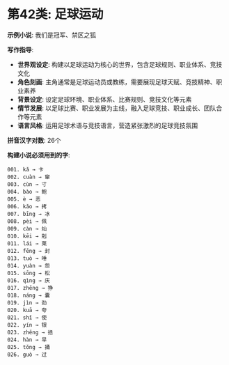 # 第42类: 足球运动

**示例小说**: 我们是冠军、禁区之狐

**写作指导**:
- **世界观设定**: 构建以足球运动为核心的世界，包含足球规则、职业体系、竞技文化
- **角色刻画**: 主角通常是足球运动员或教练，需要展现足球天赋、竞技精神、职业素养
- **背景设定**: 设定足球环境、职业体系、比赛规则、竞技文化等元素
- **情节发展**: 以足球比赛、职业发展为主线，融入足球竞技、职业成长、团队合作等元素
- **语言风格**: 运用足球术语与竞技语言，营造紧张激烈的足球竞技氛围

**拼音汉字对数**: 26个

**构建小说必须用到的字**:
```
001. kǎ → 卡
002. cuàn → 窜
003. cùn → 寸
004. bào → 鲍
005. è → 恶
006. kǎo → 拷
007. bīng → 冰
008. pèi → 佩
009. càn → 灿
010. kēi → 剋
011. lái → 莱
012. fēng → 封
013. tuò → 唾
014. yuàn → 怨
015. sōng → 松
016. qìng → 庆
017. zhēng → 狰
018. náng → 囊
019. jìn → 劲
020. kuā → 夸
021. shǐ → 使
022. yín → 银
023. zhěng → 拯
024. hàn → 旱
025. tǒng → 捅
026. guò → 过
```

